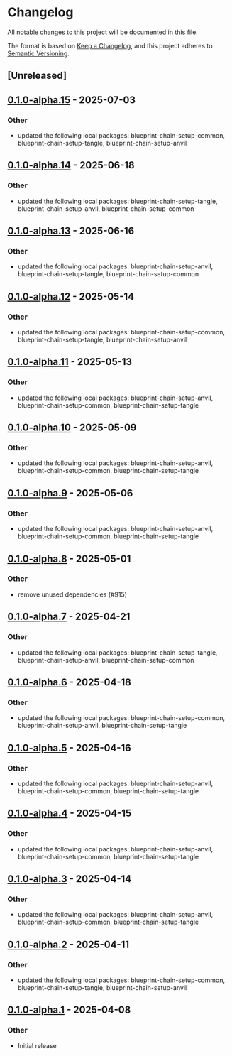 # Changelog

All notable changes to this project will be documented in this file.

The format is based on [Keep a Changelog](https://keepachangelog.com/en/1.0.0/),
and this project adheres to [Semantic Versioning](https://semver.org/spec/v2.0.0.html).

## [Unreleased]

## [0.1.0-alpha.15](https://github.com/tangle-network/blueprint/compare/blueprint-chain-setup-v0.1.0-alpha.14...blueprint-chain-setup-v0.1.0-alpha.15) - 2025-07-03

### Other

- updated the following local packages: blueprint-chain-setup-common, blueprint-chain-setup-tangle, blueprint-chain-setup-anvil

## [0.1.0-alpha.14](https://github.com/tangle-network/blueprint/compare/blueprint-chain-setup-v0.1.0-alpha.13...blueprint-chain-setup-v0.1.0-alpha.14) - 2025-06-18

### Other

- updated the following local packages: blueprint-chain-setup-tangle, blueprint-chain-setup-anvil, blueprint-chain-setup-common

## [0.1.0-alpha.13](https://github.com/tangle-network/blueprint/compare/blueprint-chain-setup-v0.1.0-alpha.12...blueprint-chain-setup-v0.1.0-alpha.13) - 2025-06-16

### Other

- updated the following local packages: blueprint-chain-setup-anvil, blueprint-chain-setup-tangle, blueprint-chain-setup-common

## [0.1.0-alpha.12](https://github.com/tangle-network/blueprint/compare/blueprint-chain-setup-v0.1.0-alpha.11...blueprint-chain-setup-v0.1.0-alpha.12) - 2025-05-14

### Other

- updated the following local packages: blueprint-chain-setup-common, blueprint-chain-setup-tangle, blueprint-chain-setup-anvil

## [0.1.0-alpha.11](https://github.com/tangle-network/blueprint/compare/blueprint-chain-setup-v0.1.0-alpha.10...blueprint-chain-setup-v0.1.0-alpha.11) - 2025-05-13

### Other

- updated the following local packages: blueprint-chain-setup-anvil, blueprint-chain-setup-common, blueprint-chain-setup-tangle

## [0.1.0-alpha.10](https://github.com/tangle-network/blueprint/compare/blueprint-chain-setup-v0.1.0-alpha.9...blueprint-chain-setup-v0.1.0-alpha.10) - 2025-05-09

### Other

- updated the following local packages: blueprint-chain-setup-anvil, blueprint-chain-setup-common, blueprint-chain-setup-tangle

## [0.1.0-alpha.9](https://github.com/tangle-network/blueprint/compare/blueprint-chain-setup-v0.1.0-alpha.8...blueprint-chain-setup-v0.1.0-alpha.9) - 2025-05-06

### Other

- updated the following local packages: blueprint-chain-setup-anvil, blueprint-chain-setup-common, blueprint-chain-setup-tangle

## [0.1.0-alpha.8](https://github.com/tangle-network/blueprint/compare/blueprint-chain-setup-v0.1.0-alpha.7...blueprint-chain-setup-v0.1.0-alpha.8) - 2025-05-01

### Other

- remove unused dependencies (#915)

## [0.1.0-alpha.7](https://github.com/tangle-network/blueprint/compare/blueprint-chain-setup-v0.1.0-alpha.6...blueprint-chain-setup-v0.1.0-alpha.7) - 2025-04-21

### Other

- updated the following local packages: blueprint-chain-setup-tangle, blueprint-chain-setup-anvil, blueprint-chain-setup-common

## [0.1.0-alpha.6](https://github.com/tangle-network/blueprint/compare/blueprint-chain-setup-v0.1.0-alpha.5...blueprint-chain-setup-v0.1.0-alpha.6) - 2025-04-18

### Other

- updated the following local packages: blueprint-chain-setup-common, blueprint-chain-setup-anvil, blueprint-chain-setup-tangle

## [0.1.0-alpha.5](https://github.com/tangle-network/blueprint/compare/blueprint-chain-setup-v0.1.0-alpha.4...blueprint-chain-setup-v0.1.0-alpha.5) - 2025-04-16

### Other

- updated the following local packages: blueprint-chain-setup-anvil, blueprint-chain-setup-common, blueprint-chain-setup-tangle

## [0.1.0-alpha.4](https://github.com/tangle-network/blueprint/compare/blueprint-chain-setup-v0.1.0-alpha.3...blueprint-chain-setup-v0.1.0-alpha.4) - 2025-04-15

### Other

- updated the following local packages: blueprint-chain-setup-anvil, blueprint-chain-setup-common, blueprint-chain-setup-tangle

## [0.1.0-alpha.3](https://github.com/tangle-network/blueprint/compare/blueprint-chain-setup-v0.1.0-alpha.2...blueprint-chain-setup-v0.1.0-alpha.3) - 2025-04-14

### Other

- updated the following local packages: blueprint-chain-setup-anvil, blueprint-chain-setup-common, blueprint-chain-setup-tangle

## [0.1.0-alpha.2](https://github.com/tangle-network/blueprint/compare/blueprint-chain-setup-v0.1.0-alpha.1...blueprint-chain-setup-v0.1.0-alpha.2) - 2025-04-11

### Other

- updated the following local packages: blueprint-chain-setup-common, blueprint-chain-setup-tangle, blueprint-chain-setup-anvil

## [0.1.0-alpha.1](https://github.com/tangle-network/blueprint/releases/tag/blueprint-chain-setup-v0.1.0-alpha.1) - 2025-04-08

### Other

- Initial release
